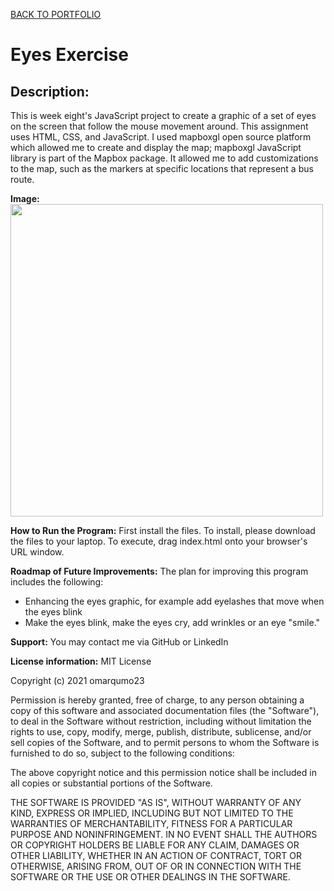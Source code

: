 <a href="https://leanneh11.github.io/LeanneH/" >BACK TO PORTFOLIO</a>

# Eyes Exercise

## **Description:**
This is week eight's JavaScript project to create a graphic of a set of eyes on the screen that follow the mouse movement around. This assignment uses HTML, CSS, and JavaScript. I used mapboxgl open source platform which allowed me to create and display the map; mapboxgl JavaScript library is part of the Mapbox package. It allowed me to add customizations to the map, such as the markers at specific locations that represent a bus route.

**Image:**
<br>
<img src="BusTracker.png" width='500' />

**How to Run the Program:**
First install the files. To install, please download the files to your laptop.  To execute, drag index.html onto your browser's URL window.

**Roadmap of Future Improvements:**
The plan for improving this program includes the following:
- Enhancing the eyes graphic, for example add eyelashes that move when the eyes blink
- Make the eyes blink, make the eyes cry, add wrinkles or an eye "smile." 

**Support:**
You may contact me via GitHub or LinkedIn

**License information:**
MIT License

Copyright (c) 2021 omarqumo23

Permission is hereby granted, free of charge, to any person obtaining a copy
of this software and associated documentation files (the "Software"), to deal
in the Software without restriction, including without limitation the rights
to use, copy, modify, merge, publish, distribute, sublicense, and/or sell
copies of the Software, and to permit persons to whom the Software is
furnished to do so, subject to the following conditions:

The above copyright notice and this permission notice shall be included in all
copies or substantial portions of the Software.

THE SOFTWARE IS PROVIDED "AS IS", WITHOUT WARRANTY OF ANY KIND, EXPRESS OR
IMPLIED, INCLUDING BUT NOT LIMITED TO THE WARRANTIES OF MERCHANTABILITY,
FITNESS FOR A PARTICULAR PURPOSE AND NONINFRINGEMENT. IN NO EVENT SHALL THE
AUTHORS OR COPYRIGHT HOLDERS BE LIABLE FOR ANY CLAIM, DAMAGES OR OTHER
LIABILITY, WHETHER IN AN ACTION OF CONTRACT, TORT OR OTHERWISE, ARISING FROM,
OUT OF OR IN CONNECTION WITH THE SOFTWARE OR THE USE OR OTHER DEALINGS IN THE
SOFTWARE.
<br>
